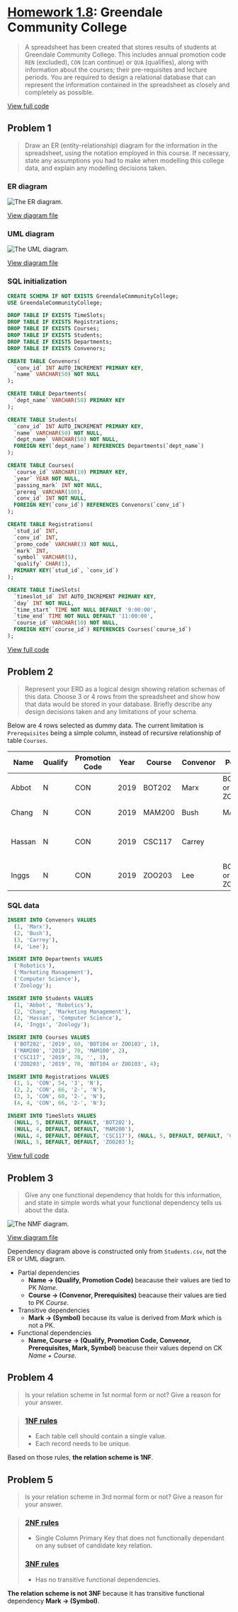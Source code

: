 # [Homework 1.8](https://github.com/hendraanggrian/IIT-CS425/blob/assets/assignments/hw8.pdf): Greendale Community College

> A spreadsheet has been created that stores results of students at Greendale
  Community College. This includes annual promotion code `REN` (excluded), `CON`
  (can continue) or `QUA` (qualifies), along with information about the courses;
  their pre-requisites and lecture periods. You are required to design a
  relational database that can represent the information contained in the
  spreadsheet as closely and completely as possible.

[View full code](https://github.com/hendraanggrian/IIT-CS425/blob/main/greendale-community-college/initialize.sql)

## Problem 1

> Draw an ER (entity-relationship) diagram for the information in the
  spreadsheet, using the notation employed in this course. If necessary, state
  any assumptions you had to make when modelling this college data, and explain
  any modelling decisions taken.

### ER diagram

![The ER diagram.](https://github.com/hendraanggrian/IIT-CS425/raw/assets/greendale-community-college/er.svg)

[View diagram file](https://github.com/hendraanggrian/IIT-CS425/blob/main/greendale-community-college/er.drawio)

### UML diagram

![The UML diagram.](https://github.com/hendraanggrian/IIT-CS425/raw/assets/greendale-community-college/uml.svg)

[View diagram file](https://github.com/hendraanggrian/IIT-CS425/blob/main/greendale-community-college/uml.drawio)

### SQL initialization

```sql
CREATE SCHEMA IF NOT EXISTS GreendaleCommunityCollege;
USE GreendaleCommunityCollege;

DROP TABLE IF EXISTS TimeSlots;
DROP TABLE IF EXISTS Registrations;
DROP TABLE IF EXISTS Courses;
DROP TABLE IF EXISTS Students;
DROP TABLE IF EXISTS Departments;
DROP TABLE IF EXISTS Convenors;

CREATE TABLE Convenors(
  `conv_id` INT AUTO_INCREMENT PRIMARY KEY,
  `name` VARCHAR(50) NOT NULL
);

CREATE TABLE Departments(
  `dept_name` VARCHAR(50) PRIMARY KEY
);

CREATE TABLE Students(
  `conv_id` INT AUTO_INCREMENT PRIMARY KEY,
  `name` VARCHAR(50) NOT NULL,
  `dept_name` VARCHAR(50) NOT NULL,
  FOREIGN KEY(`dept_name`) REFERENCES Departments(`dept_name`)
);

CREATE TABLE Courses(
  `course_id` VARCHAR(10) PRIMARY KEY,
  `year` YEAR NOT NULL,
  `passing_mark` INT NOT NULL,
  `prereq` VARCHAR(100),
  `conv_id` INT NOT NULL,
  FOREIGN KEY(`conv_id`) REFERENCES Convenors(`conv_id`)
);

CREATE TABLE Registrations(
  `stud_id` INT,
  `conv_id` INT,
  `promo_code` VARCHAR(3) NOT NULL,
  `mark` INT,
  `symbol` VARCHAR(5),
  `qualify` CHAR(1),
  PRIMARY KEY(`stud_id`, `conv_id`)
);

CREATE TABLE TimeSlots(
  `timeslot_id` INT AUTO_INCREMENT PRIMARY KEY,
  `day` INT NOT NULL,
  `time_start` TIME NOT NULL DEFAULT '9:00:00',
  `time_end` TIME NOT NULL DEFAULT '11:00:00',
  `course_id` VARCHAR(10) NOT NULL,
  FOREIGN KEY(`course_id`) REFERENCES Courses(`course_id`)
);
```

[View full code](https://github.com/hendraanggrian/IIT-CS425/blob/main/greendale-community-college/initialize.sql)

## Problem 2

> Represent your ERD as a logical design showing relation schemas of this data.
  Choose 3 or 4 rows from the spreadsheet and show how that data would be stored
  in your database. Briefly describe any design decisions taken and any
  limitations of your schema.

Below are 4 rows selected as dummy data. The current limitation is
`Prerequisites` being a simple column, instead of recursive relationship of
table `Courses`.

Name | Qualify | Promotion Code | Year | Course | Convenor | Periods | Mark | Symbol
--- | --- | --- | --- | --- | --- | --- | --- | ---
Abbot | N | CON | 2019 | BOT202 | Marx | BOT104 or ZOO103 | 5th Daily	54 | 3
Chang | N | CON | 2019 | MAM200 | Bush | MAM100 | 4th Daily | 66 | 2-
Hassan | N | CON | 2019 | CSC117 | Carrey | | 4th or 5th Daily | 60 | 2-
Inggs | N | CON | 2019 | ZOO203 | Lee | BOT104 or ZOO103 | 5th Daily	66 | 2-

### SQL data

```sql
INSERT INTO Convenors VALUES
  (1, 'Marx'),
  (2, 'Bush'),
  (3, 'Carrey'),
  (4, 'Lee');

INSERT INTO Departments VALUES
  ('Robotics'),
  ('Marketing Management'),
  ('Computer Science'),
  ('Zoology');

INSERT INTO Students VALUES
  (1, 'Abbot', 'Robotics'),
  (2, 'Chang', 'Marketing Management'),
  (3, 'Hassan', 'Computer Science'),
  (4, 'Inggs', 'Zoology');

INSERT INTO Courses VALUES
  ('BOT202', '2019', 60, 'BOT104 or ZOO103', 1),
  ('MAM200', '2019', 70, 'MAM100', 2),
  ('CSC117', '2019', 70, '', 3),
  ('ZOO203', '2019', 70, 'BOT104 or ZOO103', 4);

INSERT INTO Registrations VALUES
  (1, 1, 'CON', 54, '3', 'N'),
  (2, 2, 'CON', 66, '2-', 'N'),
  (3, 3, 'CON', 60, '2-', 'N'),
  (4, 4, 'CON', 66, '2-', 'N');

INSERT INTO TimeSlots VALUES
  (NULL, 5, DEFAULT, DEFAULT, 'BOT202'),
  (NULL, 4, DEFAULT, DEFAULT, 'MAM200'),
  (NULL, 4, DEFAULT, DEFAULT, 'CSC117'), (NULL, 5, DEFAULT, DEFAULT, 'CSC117'),
  (NULL, 5, DEFAULT, DEFAULT, 'ZOO203');
```

[View full code](https://github.com/hendraanggrian/IIT-CS425/blob/main/greendale-community-college/data.sql)

## Problem 3

> Give any one functional dependency that holds for this information, and state
  in simple words what your functional dependency tells us about the data.

![The NMF diagram.](https://github.com/hendraanggrian/IIT-CS425/raw/assets/greendale-community-college/nmf.svg)

[View diagram file](https://github.com/hendraanggrian/IIT-CS425/blob/main/greendale-community-college/nmf.drawio)

Dependency diagram above is constructed only from `Students.csv`, not the ER or
UML diagram.

- Partial dependencies
  - **Name &rarr; (Qualify, Promotion Code)** beacause their values are tied to
    PK *Name*.
  - **Course &rarr; (Convenor, Prerequisites)** beacause their
    values are tied to PK *Course*.
- Transitive dependencies
  - **Mark &rarr; (Symbol)** because its value is derived from *Mark* which is
    not a PK.
- Functional dependencies
  - **Name, Course &rarr; (Qualify, Promotion Code, Convenor, Prerequisites,
    Mark, Symbol)** beacuse their values depend on CK *Name + Course*.

## Problem 4

> Is your relation scheme in 1st normal form or not? Give a reason for your
  answer.

> ### [1NF rules](../nmf.md#1nf-rules)
>
> - Each table cell should contain a single value.
> - Each record needs to be unique.

Based on those rules, **the relation scheme is 1NF**.

## Problem 5

> Is your relation scheme in 3rd normal form or not? Give a reason for your
  answer.

> ### [2NF rules](../nmf.md#2nf-rules)
>
> - Single Column Primary Key that does not functionally dependant on any subset
  of candidate key relation.
>
>
> ### [3NF rules](../nmf.md#1nf-rules)
>
> - Has no transitive functional dependencies.

**The relation scheme is not 3NF** because it has transitive functional
dependency **Mark &rarr; (Symbol)**.
